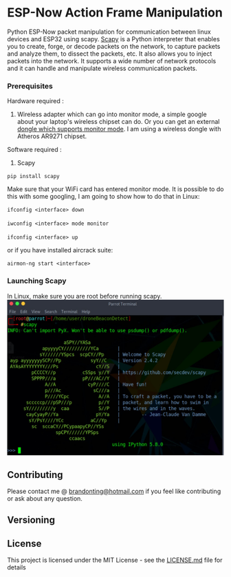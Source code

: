 # ESP-Now Action Frame Manipulation

Python ESP-Now packet manipulation for communication between linux devices and ESP32 using scapy. [Scapy] is a Python interpreter that enables you to create, forge, or decode packets on the network, to capture packets and analyze them, to dissect the packets, etc. It also allows you to inject packets into the network. It supports a wide number of network protocols and it can handle and manipulate wireless communication packets.

### Prerequisites

Hardware required :
1. Wireless adapter which can go into monitor mode, a simple google about your laptop's wireless chipset can do. Or you can get an external [dongle which supports monitor mode]. I am using a wireless dongle with Atheros AR9271 chipset.

Software required :
1. Scapy

```
pip install scapy
```

Make sure that your WiFi card has entered monitor mode. It is possible to do this with some googling, I am going to show how to do that in Linux:

```
ifconfig <interface> down

iwconfig <interface> mode monitor

ifconfig <interface> up
```

or if you have installed aircrack suite:

```
airmon-ng start <interface>
```

### Launching Scapy

In Linux, make sure you are root before running scapy.
![Scapy Interface](scapy.jpg)


## Contributing

Please contact me @ brandonting@hotmail.com if you feel like contributing or ask about any question.

## Versioning

## License

This project is licensed under the MIT License - see the [LICENSE.md](LICENSE.md) file for details

[Beacon frames]: https://en.wikipedia.org/wiki/Beacon_frame
[Scapy]: https://resources.infosecinstitute.com/what-is-scapy/#gref
[dongle which supports monitor mode]: https://www.wirelesshack.org/best-kali-linux-compatible-usb-adapter-dongles.html

